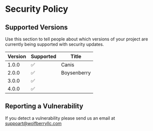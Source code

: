 # Security Policy

## Supported Versions

Use this section to tell people about which versions of your project are
currently being supported with security updates.

| Version | Supported          | Title   |
| ------- | ------------------ |---------|
| 1.0.0   | :white_check_mark: | Canis      |
| 2.0.0   | :white_check_mark: | Boysenberry|
| 3.0.0   | :white_check_mark: |            |
| 4.0.0   | :white_check_mark: |            |

## Reporting a Vulnerability

If you detect a vulnerability please send us an email at suppoart@wolfberryllc.com
